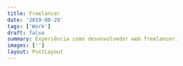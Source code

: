 ```yaml
---
title: Freelancer
date: '2019-08-29'
tags: ['Work']
draft: false
summary: Experiência como desenvolvedor web freelancer.
images: ['']
layout: PostLayout
---
```

